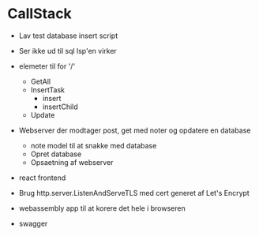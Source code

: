 # CallStack

- Lav test database insert script

- Ser ikke ud til sql lsp'en virker

- elemeter til for '/'
    - GetAll
    - InsertTask
        - insert
        - insertChild
    - Update

- Webserver der modtager post, get med noter og opdatere en database 
    - note model til at snakke med database 
    - Opret database
    - Opsaetning af webserver

- react frontend

- Brug http.server.ListenAndServeTLS med cert generet af Let's Encrypt

- webassembly app til at korere det hele i browseren

- swagger
